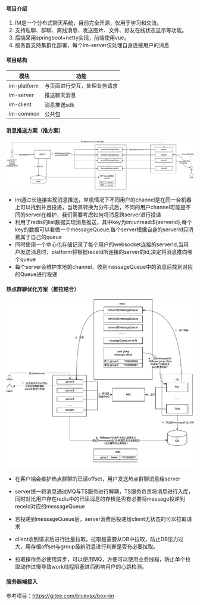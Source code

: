 
#### 项目介绍
1. IM是一个分布式聊天系统，目前完全开源，仅用于学习和交流。
1. 支持私聊、群聊、离线消息、发送图片、文件、好友在线状态显示等功能。
1. 后端采用springboot+netty实现，前端使用vue。
1. 服务器支持集群化部署，每个im-server仅处理自身连接用户的消息



#### 项目结构
|  模块  |     功能 |
|-------------|------------|
| im-platform | 与页面进行交互，处理业务请求 |
| im-server   | 推送聊天消息|
| im-client   | 消息推送sdk|
| im-common   | 公共包  |

#### 消息推送方案（推方案）

![输入图片说明](pic/im_push.png)

- im通过长连接实现消息推送，单机情况下不同用户的channel是在同一台机器上可以找到并且投递，当场景转换为分布式后，不同的用户channel可能是不同的server在维护，我们需要考虑如何将消息跨server进行投递
- 利用了redis的list数据实现消息推送，其中key为im:unread:${serverid},每个key的数据可以看做一个messageQueue,每个server根据自身的serverId只消费属于自己的queue
- 同时使用一个中心化存储记录了每个用户的websocket连接的serverId,当用户发送消息时，platform将根据receId所连接的server的id,决定将消息推向哪个queue
- 每个server会维护本地的channel，收到messageQueue中的消息后找到对应的Queue进行投递

#### 热点群聊优化方案（推拉结合）

![输入图片说明](pic/im_pull.png)
- 在客户端会维护热点群聊的已读offset，用户发送热点群聊消息给server

- server统一将消息通过MQ与TS服务进行解耦，TS服务负责将消息进行入库，同时对比用户存在redis中的已读消息的存根是否有必要将message投递到receId对应的messageQueue

- 若投递到messageQueue后，server消费后投递给client无状态的可以拉取请求

- client收到请求后进行批量拉取，拉取是需要从DB中拉取，防止DB压力过大，用存根offset与group最新消息进行判断是否有必要拉取。

- 拉取操作务必使用异步，可以使用MQ，方便可以使用业务线程，防止单个拉取动作过慢导致work线程阻塞进而影响用户的心跳检测。

  

#### 服务器端接入

参考项目：https://gitee.com/bluexsx/box-im
